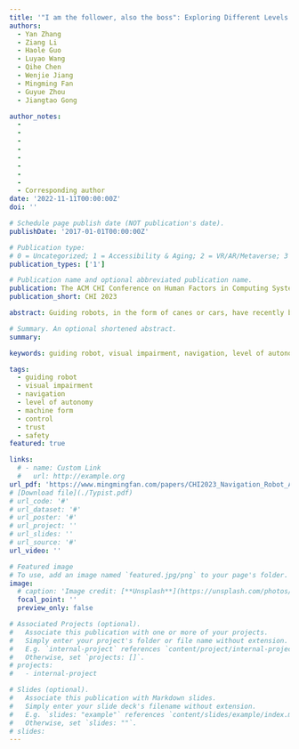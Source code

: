 ```yaml
---
title: '"I am the follower, also the boss": Exploring Different Levels of Autonomy and Machine Forms of Guiding Robots for the Visually Impaired'
authors:
  - Yan Zhang
  - Ziang Li
  - Haole Guo
  - Luyao Wang
  - Qihe Chen
  - Wenjie Jiang
  - Mingming Fan
  - Guyue Zhou
  - Jiangtao Gong

author_notes:
  - 
  - 
  - 
  - 
  - 
  - 
  - 
  - 
  - Corresponding author
date: '2022-11-11T00:00:00Z'
doi: ''

# Schedule page publish date (NOT publication's date).
publishDate: '2017-01-01T00:00:00Z'

# Publication type: 
# 0 = Uncategorized; 1 = Accessibility & Aging; 2 = VR/AR/Metaverse; 3 = Human-AI Collaboration; 4 = UX Methodology; 5 = Social Computing; 6 = Sensing;  7 = Thesis; 8 = Patent
publication_types: ['1']

# Publication name and optional abbreviated publication name.
publication: The ACM CHI Conference on Human Factors in Computing Systems 2023
publication_short: CHI 2023

abstract: Guiding robots, in the form of canes or cars, have recently been explored to assist blind and low vision (BLV) people. Such robots can provide full or partial autonomy when guiding. However, the pros and cons of different forms and autonomy for guiding robots remain unknown. We sought to fill this gap. We designed autonomy- switchable guiding robotic cane and car. We conducted a controlled lab-study (N=12) and a field study (N=9) on BLV. Results showed that full autonomy received better walking performance and sub- jective ratings in the controlled study, whereas participants used more partial autonomy in the natural environment as demanding more control. Besides, the car robot has demonstrated abilities to provide a higher sense of safety and navigation efficiency compared with the cane robot. Our findings offered empirical evidence about how the BLV community perceived different machine forms and autonomy, which can inform the design of assistive robots.

# Summary. An optional shortened abstract.
summary:

keywords: guiding robot, visual impairment, navigation, level of autonomy, machine form, control, trust, safety

tags:
  - guiding robot
  - visual impairment
  - navigation
  - level of autonomy
  - machine form
  - control
  - trust
  - safety
featured: true

links:
  # - name: Custom Link
  #   url: http://example.org
url_pdf: 'https://www.mingmingfan.com/papers/CHI2023_Navigation_Robot_Autonomy.pdf'
# [Download file](./Typist.pdf)
# url_code: '#'
# url_dataset: '#'
# url_poster: '#'
# url_project: ''
# url_slides: ''
# url_source: '#'
url_video: ''

# Featured image
# To use, add an image named `featured.jpg/png` to your page's folder.
image:
  # caption: 'Image credit: [**Unsplash**](https://unsplash.com/photos/pLCdAaMFLTE)'
  focal_point: ''
  preview_only: false

# Associated Projects (optional).
#   Associate this publication with one or more of your projects.
#   Simply enter your project's folder or file name without extension.
#   E.g. `internal-project` references `content/project/internal-project/index.md`.
#   Otherwise, set `projects: []`.
# projects:
#   - internal-project

# Slides (optional).
#   Associate this publication with Markdown slides.
#   Simply enter your slide deck's filename without extension.
#   E.g. `slides: "example"` references `content/slides/example/index.md`.
#   Otherwise, set `slides: ""`.
# slides:
---
```


<!-- {{< youtube f9lO9tin4tw >}} -->


